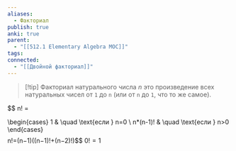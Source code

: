 ```yaml
---
aliases:
  - Факториал
publish: true
anki: true
parent:
  - "[[512.1 Elementary Algebra MOC]]"
tags: 
connected:
  - "[[Двойной факториал]]"
---
```


> [!tip] Факториал натурального числа $n$ 
это произведение всех натуральных чисел от `1` до `n` (или от `n` до `1`, что то же самое).

$$
n! =

\begin{cases}
 1      & \quad \text{если } n=0 \\
 n*(n-1)! & \quad \text{если } n>0  
\end{cases}
$$
$$n!=(n−1)((n−1)!+(n−2)!)$$
$0!= 1$




